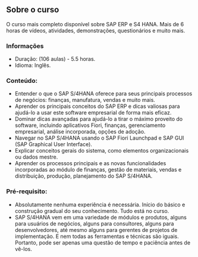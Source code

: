 ## Sobre o curso

O curso mais completo disponível sobre SAP ERP e S4 HANA. Mais de 6 horas de vídeos, atividades, demonstrações, questionários e muito mais.

### Informações
  
* Duração: (106 aulas) - 5.5 horas.
* Idioma: Inglês.


### Conteúdo:
* Entender o que o SAP S/4HANA oferece para seus principais processos de negócios: finanças, manufatura, vendas e muito mais.
* Aprender os principais conceitos do SAP ERP e dicas valiosas para ajudá-lo a usar este software empresarial de forma mais eficaz.
* Dominar dicas avançadas para ajudá-lo a tirar o máximo proveito do software, incluindo aplicativos Fiori, finanças, gerenciamento empresarial, análise incorporada, opções de adoção.
* Navegar no SAP S/4HANA usando o SAP Fiori Launchpad e SAP GUI (SAP Graphical User Interface).
* Explicar conceitos gerais do sistema, como elementos organizacionais ou dados mestre.
* Aprender os processos principais e as novas funcionalidades incorporadas ao módulo de finanças, gestão de materiais, vendas e distribuição, produção, planejamento do SAP S/4HANA.


### Pré-requisito:
* Absolutamente nenhuma experiência é necessária. Início do básico e construção gradual do seu conhecimento. Tudo está no curso.
* SAP S/4HANA vem em uma variedade de módulos e produtos, alguns para usuários de negócios, alguns para consultores, alguns para desenvolvedores, até mesmo alguns para gerentes de projetos de implementação. E nem todas as ferramentas e técnicas são iguais. Portanto, pode ser apenas uma questão de tempo e paciência antes de vê-los.
